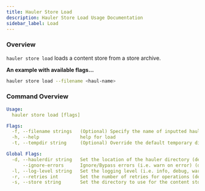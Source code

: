 ```yaml
---
title: Hauler Store Load
description: Hauler Store Load Usage Documentation
sidebar_label: Load
---
```


### Overview

`hauler store load` loads a content store from a store archive.

**An example with available flags...**

```bash
hauler store load --filename <haul-name>
```

### Command Overview

```yaml
Usage:
  hauler store load [flags]

Flags:
  -f, --filename strings   (Optional) Specify the name of inputted haul(s) (default [haul.tar.zst])
  -h, --help               help for load
  -t, --tempdir string     (Optional) Override the default temporary directiory determined by the OS

Global Flags:
  -d, --haulerdir string   Set the location of the hauler directory (default $HOME/.hauler)
      --ignore-errors      Ignore/Bypass errors (i.e. warn on error) (defaults false)
  -l, --log-level string   Set the logging level (i.e. info, debug, warn) (default "info")
  -r, --retries int        Set the number of retries for operations (default 3)
  -s, --store string       Set the directory to use for the content store
```
